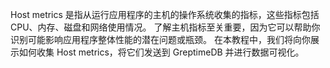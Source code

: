 
Host metrics 是指从运行应用程序的主机的操作系统收集的指标，这些指标包括 CPU、内存、磁盘和网络使用情况。
了解主机指标至关重要，因为它可以帮助你识别可能影响应用程序整体性能的潜在问题或瓶颈。
在本教程中，我们将向你展示如何收集 Host metrics，将它们发送到 GreptimeDB 并进行数据可视化。
